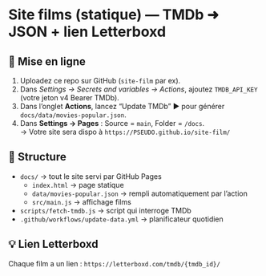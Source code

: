 # Site films (statique) — TMDb ➜ JSON + lien Letterboxd

## 🚀 Mise en ligne
1. Uploadez ce repo sur GitHub (`site-film` par ex).
2. Dans *Settings → Secrets and variables → Actions*, ajoutez `TMDB_API_KEY` (votre jeton v4 Bearer TMDb).
3. Dans l’onglet **Actions**, lancez “Update TMDb” ▶️ pour générer `docs/data/movies-popular.json`.
4. Dans **Settings → Pages** : Source = `main`, Folder = `/docs`.  
   → Votre site sera dispo à `https://PSEUDO.github.io/site-film/`

## 📂 Structure
- `docs/` → tout le site servi par GitHub Pages  
  - `index.html` → page statique  
  - `data/movies-popular.json` → rempli automatiquement par l’action  
  - `src/main.js` → affichage films  
- `scripts/fetch-tmdb.js` → script qui interroge TMDb  
- `.github/workflows/update-data.yml` → planificateur quotidien

## 💡 Lien Letterboxd
Chaque film a un lien : `https://letterboxd.com/tmdb/{tmdb_id}/`
